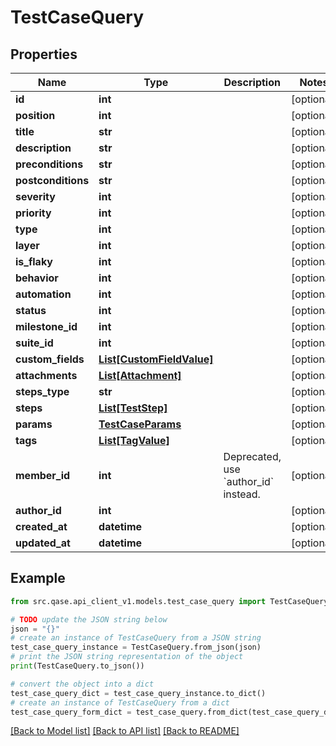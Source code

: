 # TestCaseQuery


## Properties

Name | Type | Description | Notes
------------ | ------------- | ------------- | -------------
**id** | **int** |  | [optional] 
**position** | **int** |  | [optional] 
**title** | **str** |  | [optional] 
**description** | **str** |  | [optional] 
**preconditions** | **str** |  | [optional] 
**postconditions** | **str** |  | [optional] 
**severity** | **int** |  | [optional] 
**priority** | **int** |  | [optional] 
**type** | **int** |  | [optional] 
**layer** | **int** |  | [optional] 
**is_flaky** | **int** |  | [optional] 
**behavior** | **int** |  | [optional] 
**automation** | **int** |  | [optional] 
**status** | **int** |  | [optional] 
**milestone_id** | **int** |  | [optional] 
**suite_id** | **int** |  | [optional] 
**custom_fields** | [**List[CustomFieldValue]**](CustomFieldValue.md) |  | [optional] 
**attachments** | [**List[Attachment]**](Attachment.md) |  | [optional] 
**steps_type** | **str** |  | [optional] 
**steps** | [**List[TestStep]**](TestStep.md) |  | [optional] 
**params** | [**TestCaseParams**](TestCaseParams.md) |  | [optional] 
**tags** | [**List[TagValue]**](TagValue.md) |  | [optional] 
**member_id** | **int** | Deprecated, use &#x60;author_id&#x60; instead. | [optional] 
**author_id** | **int** |  | [optional] 
**created_at** | **datetime** |  | [optional] 
**updated_at** | **datetime** |  | [optional] 

## Example

```python
from src.qase.api_client_v1.models.test_case_query import TestCaseQuery

# TODO update the JSON string below
json = "{}"
# create an instance of TestCaseQuery from a JSON string
test_case_query_instance = TestCaseQuery.from_json(json)
# print the JSON string representation of the object
print(TestCaseQuery.to_json())

# convert the object into a dict
test_case_query_dict = test_case_query_instance.to_dict()
# create an instance of TestCaseQuery from a dict
test_case_query_form_dict = test_case_query.from_dict(test_case_query_dict)
```
[[Back to Model list]](../README.md#documentation-for-models) [[Back to API list]](../README.md#documentation-for-api-endpoints) [[Back to README]](../README.md)


